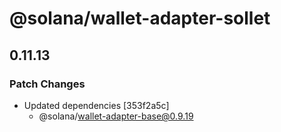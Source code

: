 # @solana/wallet-adapter-sollet

## 0.11.13

### Patch Changes

-   Updated dependencies [353f2a5c]
    -   @solana/wallet-adapter-base@0.9.19
